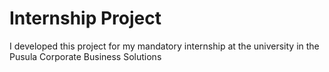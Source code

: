 # Internship Project
 I developed this project for my mandatory internship at the university in the Pusula Corporate Business Solutions
